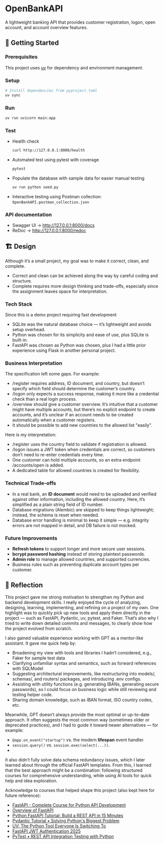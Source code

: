 # OpenBankAPI

A lightweight banking API that provides customer registration, logon, open account, and account overview features.

## 🚀 Getting Started

### Prerequisites

This project uses [uv](https://docs.astral.sh/uv/getting-started/installation/) for dependency and environment management.

### Setup

```Bash
# Install dependencies from pyproject.toml
uv sync
```

### Run
```Bash
uv run uvicorn main:app
```

### Test
- Health check
    ```Bash
    curl http://127.0.0.1:8000/health
    ```
- Automated test using pytest with coverage
    ```Bash
    pytest
    ```
- Populate the database with sample data for easier manual testing
    ```Bash
    uv run python seed.py
    ```
- Interactive testing using Postman collection: `OpenBankAPI.postman_collection.json`

### API documentation
- Swagger UI → http://127.0.0.1:8000/docs
- ReDoc → http://127.0.0.1:8000/redoc

## 🏗️ Design
Although it’s a small project, my goal was to make it correct, clean, and complete.
- Correct and clean can be achieved along the way by careful coding and structure.
- Complete requires more design thinking and trade-offs, especially since the assignment leaves space for interpretation.

### Tech Stack
Since this is a demo project requiring fast development
- SQLite was the natural database choice — it’s lightweight and avoids setup overhead. 
- Python was chosen for its simplicity and ease of use, plus SQLite is built-in.
- FastAPI was chosen as Python was chosen, plus I had a little prior experience using Flask in another personal project.

### Business Interpretation
The specification left some gaps. For example:
- /register requires address, ID document, and country, but doesn’t specify which field should determine the customer’s country.
- /logon only expects a success response, making it more like a credential check than a real login process.
- /overview should give a customer overview. It’s intuitive that a customer might have multiple accounts, but there’s no explicit endpoint to create accounts, and it’s unclear if an account needs to be created automatically when a customer registers.
- It should be possible to add new countries to the allowed list "easily".

Here is my interpretation:
- /register uses the country field to validate if registration is allowed.
- /logon issues a JWT token when credentials are correct, so customers don’t need to re-enter credentials every time.
- One customer can hold multiple accounts, so an extra endpoint /accounts/open is added.
- A dedicated table for allowed countries is created for flexibility.

### Technical Trade-offs
- In a real bank, an **ID document** would need to be uploaded and verified against other information, including the allowed country. Here, it’s simplified as a plain string field of ID number.
- Database migrations (Alembic) are skipped to keep things lightweight; instead, the schema is reset when needed.
- Database error handling is minimal to keep it simple — e.g. integrity errors are not mapped in detail, and DB failure is not mocked.

### Future Improvements
- **Refresh tokens** to support longer and more secure user sessions.
- **bcrypt password hashing** instead of storing plaintext passwords.
- **Admin role** to manage allowed countries, and supported currencies.
- Business rules such as preventing duplicate account types per customer.


## 📖 Reflection
This project gave me strong motivation to strengthen my Python and backend development skills. 
I really enjoyed the cycle of analyzing, designing, learning, implementing, and refining on a project of my own. 
One highlight was to quickly pick up new tools and apply them directly in the project — such as FastAPI, Pydantic, uv, pytest, and Faker. 
That’s also why I tried to write down detailed commits and messages, to clearly show how the project evolved from scratch.

I also gained valuable experience working with GPT as a mentor-like assistant. It gave me quick help by:
- Broadening my view with tools and libraries I hadn’t considered, e.g., Faker for sample test data
- Clarifying unfamiliar syntax and semantics, such as forward references with SQLModel
- Suggesting architectural improvements, like restructuring into models/, schemas/, and routers/ packages, and introducing .env configs.
- Assisting with utility functions (e.g. generating IBANs, generating secure passwords), so I could focus on business logic while still reviewing and testing helper code.
- Sharing domain knowledge, such as IBAN format, ISO country codes, etc.

Meanwhile, GPT doesn’t always provide the most optimal or up-to-date approach. 
It often suggests the most common way (sometimes older or deprecated practices), and I had to guide it toward newer alternatives — for example:
- `@app.on_event("startup")` vs. the modern **lifespan** event handler.
- `session.query()` vs. `session.exec(select(...))`.
- 
It also didn’t fully solve data schema redundancy issues, which I later learned about through the official FastAPI templates.
From this, I learned that the best approach might be a combination: following structured courses for comprehensive understanding, while using AI tools for quick help and idea exploration.

Acknowledge to courses that helped shape this project (also kept here for future reference):
- [FastAPI - Complete Course for Python API Development](https://www.youtube.com/playlist?list=PL-2EBeDYMIbTJrr9qaedn3K_5oe0l4krY)
- [Overview of FastAPI](https://hyperskill.org/learn/step/52311)
- [Python FastAPI Tutorial: Build a REST API in 15 Minutes](https://youtu.be/iWS9ogMPOI0?si=UxceMv_ly8rZaZN5)
- [Pydantic Tutorial • Solving Python's Biggest Problem](https://youtu.be/XIdQ6gO3Anc?si=v_nK_C_mBCC_90mU)
- [UV: The Python Tool Everyone Is Switching To](https://youtu.be/k0F9YaAbNwo?si=aUI2ETXtsWIl_QH2)
- [FastAPI JWT Authentication 2025](https://www.youtube.com/watch?v=I11jbMOCY0c)
- [PyTest • REST API Integration Testing with Python](https://youtu.be/7dgQRVqF1N0?si=Yy78ip0299Fi8oFL)